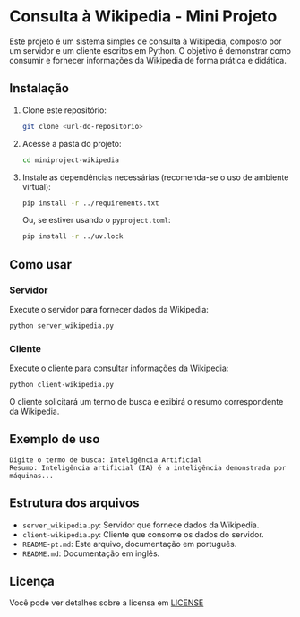 # Consulta à Wikipedia - Mini Projeto

Este projeto é um sistema simples de consulta à Wikipedia, composto por um servidor e um cliente escritos em Python. O objetivo é demonstrar como consumir e fornecer informações da Wikipedia de forma prática e didática.

## Instalação

1. Clone este repositório:
   ```bash
   git clone <url-do-repositorio>
   ```
2. Acesse a pasta do projeto:
   ```bash
   cd miniproject-wikipedia
   ```
3. Instale as dependências necessárias (recomenda-se o uso de ambiente virtual):
   ```bash
   pip install -r ../requirements.txt
   ```
   Ou, se estiver usando o `pyproject.toml`:
   ```bash
   pip install -r ../uv.lock
   ```

## Como usar

### Servidor
Execute o servidor para fornecer dados da Wikipedia:
```bash
python server_wikipedia.py
```

### Cliente
Execute o cliente para consultar informações da Wikipedia:
```bash
python client-wikipedia.py
```

O cliente solicitará um termo de busca e exibirá o resumo correspondente da Wikipedia.

## Exemplo de uso
```
Digite o termo de busca: Inteligência Artificial
Resumo: Inteligência artificial (IA) é a inteligência demonstrada por máquinas...
```

## Estrutura dos arquivos
- `server_wikipedia.py`: Servidor que fornece dados da Wikipedia.
- `client-wikipedia.py`: Cliente que consome os dados do servidor.
- `README-pt.md`: Este arquivo, documentação em português.
- `README.md`: Documentação em inglês.

## Licença
Você pode ver detalhes sobre a licensa em [LICENSE](LICENSE.txt)
